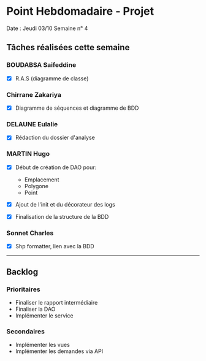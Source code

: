 # Point Hebdomadaire - Projet

Date : Jeudi 03/10
Semaine n° 4

## Tâches réalisées cette semaine


### BOUDABSA Saifeddine
- [x] R.A.S (diagramme de classe)
### Chirrane Zakariya
- [x] Diagramme de séquences et diagramme de BDD
### DELAUNE Eulalie
- [x] Rédaction du dossier d'analyse
### MARTIN Hugo
- [x] Début de création de DAO pour:
  - Emplacement
  - Polygone
  - Point
- [x] Ajout de l'init et du décorateur des logs
- [x] Finalisation de la structure de la BDD


### Sonnet Charles
- [x] Shp formatter, lien avec la BDD
---

## Backlog

### Prioritaires

- Finaliser le rapport intermédiaire
- Finaliser la DAO
- Implémenter le service

### Secondaires

- Implémenter les vues
- Implémenter les demandes via API
